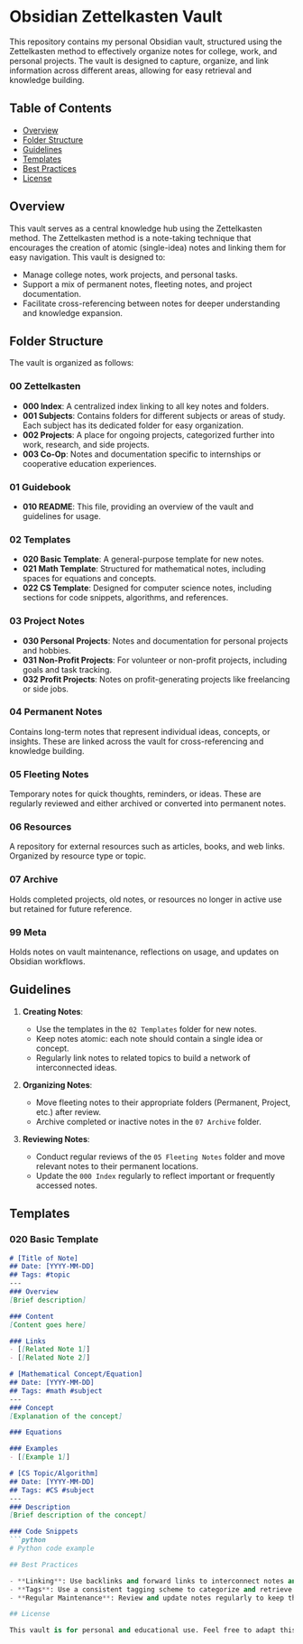 # Obsidian Zettelkasten Vault

This repository contains my personal Obsidian vault, structured using the Zettelkasten method to effectively organize notes for college, work, and personal projects. The vault is designed to capture, organize, and link information across different areas, allowing for easy retrieval and knowledge building.

## Table of Contents
- [Overview](#overview)
- [Folder Structure](#folder-structure)
- [Guidelines](#guidelines)
- [Templates](#templates)
- [Best Practices](#best-practices)
- [License](#license)

## Overview

This vault serves as a central knowledge hub using the Zettelkasten method. The Zettelkasten method is a note-taking technique that encourages the creation of atomic (single-idea) notes and linking them for easy navigation. This vault is designed to:
- Manage college notes, work projects, and personal tasks.
- Support a mix of permanent notes, fleeting notes, and project documentation.
- Facilitate cross-referencing between notes for deeper understanding and knowledge expansion.

## Folder Structure

The vault is organized as follows:

### 00 Zettelkasten
- **000 Index**: A centralized index linking to all key notes and folders.
- **001 Subjects**: Contains folders for different subjects or areas of study. Each subject has its dedicated folder for easy organization.
- **002 Projects**: A place for ongoing projects, categorized further into work, research, and side projects.
- **003 Co-Op**: Notes and documentation specific to internships or cooperative education experiences.

### 01 Guidebook
- **010 README**: This file, providing an overview of the vault and guidelines for usage.

### 02 Templates
- **020 Basic Template**: A general-purpose template for new notes.
- **021 Math Template**: Structured for mathematical notes, including spaces for equations and concepts.
- **022 CS Template**: Designed for computer science notes, including sections for code snippets, algorithms, and references.

### 03 Project Notes
- **030 Personal Projects**: Notes and documentation for personal projects and hobbies.
- **031 Non-Profit Projects**: For volunteer or non-profit projects, including goals and task tracking.
- **032 Profit Projects**: Notes on profit-generating projects like freelancing or side jobs.

### 04 Permanent Notes
Contains long-term notes that represent individual ideas, concepts, or insights. These are linked across the vault for cross-referencing and knowledge building.

### 05 Fleeting Notes
Temporary notes for quick thoughts, reminders, or ideas. These are regularly reviewed and either archived or converted into permanent notes.

### 06 Resources
A repository for external resources such as articles, books, and web links. Organized by resource type or topic.

### 07 Archive
Holds completed projects, old notes, or resources no longer in active use but retained for future reference.

### 99 Meta
Holds notes on vault maintenance, reflections on usage, and updates on Obsidian workflows.

## Guidelines

1. **Creating Notes**:
   - Use the templates in the `02 Templates` folder for new notes.
   - Keep notes atomic: each note should contain a single idea or concept.
   - Regularly link notes to related topics to build a network of interconnected ideas.

2. **Organizing Notes**:
   - Move fleeting notes to their appropriate folders (Permanent, Project, etc.) after review.
   - Archive completed or inactive notes in the `07 Archive` folder.

3. **Reviewing Notes**:
   - Conduct regular reviews of the `05 Fleeting Notes` folder and move relevant notes to their permanent locations.
   - Update the `000 Index` regularly to reflect important or frequently accessed notes.

## Templates

### 020 Basic Template
```markdown
# [Title of Note]
## Date: [YYYY-MM-DD]
## Tags: #topic
---
### Overview
[Brief description]

### Content
[Content goes here]

### Links
- [[Related Note 1]]
- [[Related Note 2]]

# [Mathematical Concept/Equation]
## Date: [YYYY-MM-DD]
## Tags: #math #subject
---
### Concept
[Explanation of the concept]

### Equations

### Examples
- [[Example 1]]

# [CS Topic/Algorithm]
## Date: [YYYY-MM-DD]
## Tags: #CS #subject
---
### Description
[Brief description of the concept]

### Code Snippets
```python
# Python code example

## Best Practices

- **Linking**: Use backlinks and forward links to interconnect notes and topics across the vault.
- **Tags**: Use a consistent tagging scheme to categorize and retrieve notes easily.
- **Regular Maintenance**: Review and update notes regularly to keep the vault relevant and useful.

## License

This vault is for personal and educational use. Feel free to adapt this structure and content to your needs. If you distribute or share this vault, please provide appropriate credit.

